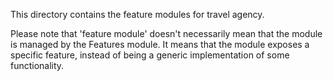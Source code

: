 This directory contains the feature modules for travel agency.

Please note that 'feature module' doesn't necessarily mean that the module is
managed by the Features module. It means that the module exposes a specific 
feature, instead of being a generic implementation of some functionality. 